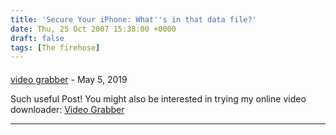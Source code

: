 ```yaml
---
title: 'Secure Your iPhone: What''s in that data file?'
date: Thu, 25 Oct 2007 15:38:00 +0000
draft: false
tags: [The firehose]
---
```



#### 
[video grabber](https://videograbber.cc/ "smallpaul@sbcglobal.net") - <time datetime="2019-05-10 21:41:38">May 5, 2019</time>

Such useful Post! You might also be interested in trying my online video downloader: [Video Grabber](https://videograbber.cc/)
<hr />
